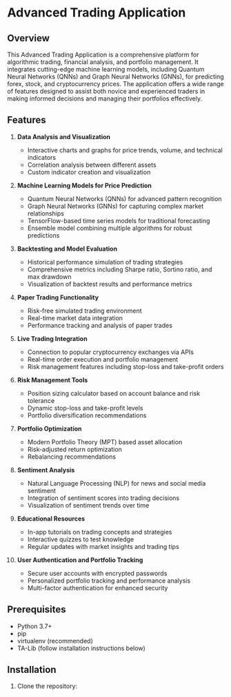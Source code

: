 # Advanced Trading Application

## Overview

This Advanced Trading Application is a comprehensive platform for algorithmic trading, financial analysis, and portfolio management. It integrates cutting-edge machine learning models, including Quantum Neural Networks (QNNs) and Graph Neural Networks (GNNs), for predicting forex, stock, and cryptocurrency prices. The application offers a wide range of features designed to assist both novice and experienced traders in making informed decisions and managing their portfolios effectively.

## Features

1. **Data Analysis and Visualization**
   - Interactive charts and graphs for price trends, volume, and technical indicators
   - Correlation analysis between different assets
   - Custom indicator creation and visualization

2. **Machine Learning Models for Price Prediction**
   - Quantum Neural Networks (QNNs) for advanced pattern recognition
   - Graph Neural Networks (GNNs) for capturing complex market relationships
   - TensorFlow-based time series models for traditional forecasting
   - Ensemble model combining multiple algorithms for robust predictions

3. **Backtesting and Model Evaluation**
   - Historical performance simulation of trading strategies
   - Comprehensive metrics including Sharpe ratio, Sortino ratio, and max drawdown
   - Visualization of backtest results and performance metrics

4. **Paper Trading Functionality**
   - Risk-free simulated trading environment
   - Real-time market data integration
   - Performance tracking and analysis of paper trades

5. **Live Trading Integration**
   - Connection to popular cryptocurrency exchanges via APIs
   - Real-time order execution and portfolio management
   - Risk management features including stop-loss and take-profit orders

6. **Risk Management Tools**
   - Position sizing calculator based on account balance and risk tolerance
   - Dynamic stop-loss and take-profit levels
   - Portfolio diversification recommendations

7. **Portfolio Optimization**
   - Modern Portfolio Theory (MPT) based asset allocation
   - Risk-adjusted return optimization
   - Rebalancing recommendations

8. **Sentiment Analysis**
   - Natural Language Processing (NLP) for news and social media sentiment
   - Integration of sentiment scores into trading decisions
   - Visualization of sentiment trends over time

9. **Educational Resources**
   - In-app tutorials on trading concepts and strategies
   - Interactive quizzes to test knowledge
   - Regular updates with market insights and trading tips

10. **User Authentication and Portfolio Tracking**
    - Secure user accounts with encrypted passwords
    - Personalized portfolio tracking and performance analysis
    - Multi-factor authentication for enhanced security

## Prerequisites

- Python 3.7+
- pip
- virtualenv (recommended)
- TA-Lib (follow installation instructions below)

## Installation

1. Clone the repository:


